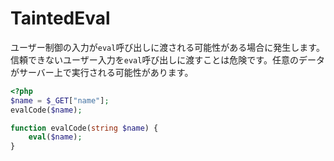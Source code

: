 # TaintedEval
ユーザー制御の入力が`eval`呼び出しに渡される可能性がある場合に発生します。
信頼できないユーザー入力を`eval`呼び出しに渡すことは危険です。任意のデータがサーバー上で実行される可能性があります。

```php
<?php
$name = $_GET["name"];
evalCode($name);

function evalCode(string $name) {
    eval($name);
}
```
